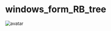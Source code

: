 # windows_form_RB_tree

![avatar](https://upload.wikimedia.org/wikipedia/commons/thumb/6/66/Red-black_tree_example.svg/1600px-Red-black_tree_example.svg.png)
